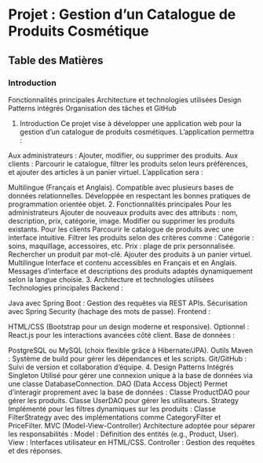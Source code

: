 # Projet : Gestion d’un Catalogue de Produits Cosmétique
## Table des Matières
### Introduction
Fonctionnalités principales
Architecture et technologies utilisées
Design Patterns intégrés
Organisation des tâches et GitHub
1. Introduction
Ce projet vise à développer une application web pour la gestion d’un catalogue de produits cosmétiques.
L’application permettra :

Aux administrateurs : Ajouter, modifier, ou supprimer des produits.
Aux clients : Parcourir le catalogue, filtrer les produits selon leurs préférences, et ajouter des articles à un panier virtuel.
L’application sera :

Multilingue (Français et Anglais).
Compatible avec plusieurs bases de données relationnelles.
Développée en respectant les bonnes pratiques de programmation orientée objet.
2. Fonctionnalités principales
Pour les administrateurs
Ajouter de nouveaux produits avec des attributs : nom, description, prix, catégorie, image.
Modifier ou supprimer les produits existants.
Pour les clients
Parcourir le catalogue de produits avec une interface intuitive.
Filtrer les produits selon des critères comme :
Catégorie : soins, maquillage, accessoires, etc.
Prix : plage de prix personnalisée.
Rechercher un produit par mot-clé.
Ajouter des produits à un panier virtuel.
Multilingue
Interface et contenu accessibles en Français et en Anglais.
Messages d’interface et descriptions des produits adaptés dynamiquement selon la langue choisie.
3. Architecture et technologies utilisées
Technologies principales
Backend :

Java avec Spring Boot :
Gestion des requêtes via REST APIs.
Sécurisation avec Spring Security (hachage des mots de passe).
Frontend :

HTML/CSS (Bootstrap pour un design moderne et responsive).
Optionnel : React.js pour les interactions avancées côté client.
Base de données :

PostgreSQL ou MySQL (choix flexible grâce à Hibernate/JPA).
Outils
Maven : Système de build pour gérer les dépendances et les scripts.
Git/GitHub : Suivi de version et collaboration d’équipe.
4. Design Patterns Intégrés
Singleton
Utilisé pour gérer une connexion unique à la base de données via une classe DatabaseConnection.
DAO (Data Access Object)
Permet d’interagir proprement avec la base de données :
Classe ProductDAO pour gérer les produits.
Classe UserDAO pour gérer les utilisateurs.
Strategy
Implémenté pour les filtres dynamiques sur les produits :
Classe FilterStrategy avec des implémentations comme CategoryFilter et PriceFilter.
MVC (Model-View-Controller)
Architecture adoptée pour séparer les responsabilités :
Model : Définition des entités (e.g., Product, User).
View : Interfaces utilisateur en HTML/CSS.
Controller : Gestion des requêtes et des réponses.
